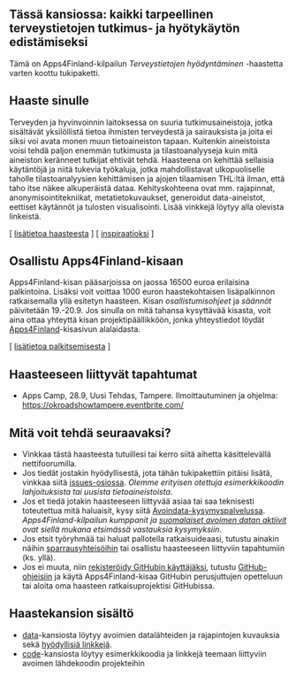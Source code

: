 ## Tässä kansiossa: kaikki tarpeellinen terveystietojen tutkimus- ja hyötykäytön edistämiseksi

Tämä on Apps4Finland-kilpailun _Terveystietojen hyödyntäminen_ -haastetta varten koottu tukipaketti. 


## Haaste sinulle

Terveyden ja hyvinvoinnin laitoksessa on suuria tutkimusaineistoja, jotka
sisältävät yksilöllistä tietoa ihmisten terveydestä ja sairauksista ja joita ei
siksi voi avata monen muun tietoaineiston tapaan. Kuitenkin aineistoista voisi tehdä paljon enemmän
tutkimusta ja tilastoanalyyseja kuin mitä aineiston keränneet tutkijat ehtivät
tehdä. Haasteena on kehittää sellaisia käytäntöjä ja niitä tukevia työkaluja,
jotka mahdollistavat ulkopuoliselle taholle tilastoanalyysien kehittämisen ja
ajojen tilaamisen THL:ltä ilman, että taho itse näkee alkuperäistä dataa.
Kehityskohteena ovat mm. rajapinnat, anonymisointitekniikat, metatietokuvaukset, generoidut
data-aineistot, eettiset käytännöt ja tulosten visualisointi. Lisää vinkkejä
löytyy alla olevista linkeistä.

[ [lisätietoa haasteesta](taustatietoa.md) ] [ [inspiraatioksi](inspiraatioksi.md) ]

## Osallistu Apps4Finland-kisaan

Apps4Finland-kisan pääsarjoissa on jaossa 16500 euroa erilaisina palkintoina.
Lisäksi voit voittaa 1000 euron haastekohtaisen lisäpalkinnon ratkaisemalla yllä esitetyn haasteen.
Kisan _osallistumisohjeet_ ja _säännöt_ päivitetään 19.-20.9. Jos sinulla on mitä tahansa kysyttävää
kisasta, voit aina ottaa yhteyttä kisan projektipäällikköön, jonka yhteystiedot löydät
[Apps4Finland](http://apps4finland.fi)-kisasivun alalaidasta.

[ [lisätietoa palkitsemisesta](palkitsemisesta.md) ]

## Haasteeseen liittyvät tapahtumat

* Apps Camp, 28.9, Uusi Tehdas, Tampere. Ilmoittautuminen ja ohjelma: https://okroadshowtampere.eventbrite.com/

## Mitä voit tehdä seuraavaksi?

- Vinkkaa tästä haasteesta tutuillesi tai kerro siitä aihetta käsittelevällä nettifoorumilla.
- Jos tiedät jostakin hyödyllisestä, jota tähän tukipakettiin pitäisi lisätä, vinkkaa siitä [issues-osiossa](https://github.com/apps4finland/haaste-anonymisointi/issues?state=open). _Olemme erityisen otettuja esimerkkikoodin lahjoituksista tai uusista tietoaineistoista_.
- Jos et tiedä jotakin haasteeseen liittyvää asiaa tai saa teknisesti toteutettua mitä haluaisit, kysy siitä [Avoindata-kysymyspalvelussa](http://avoindata.net/). _Apps4Finland-kilpailun kumppanit ja [suomalaiset avoimen datan aktiivit](https://www.facebook.com/groups/fi.okfn/) ovat siellä mukana etsimässä vastauksia kysymyksiin_.
- Jos etsit työryhmää tai haluat pallotella ratkaisuideaasi, tutustu ainakin näihin [sparrausyhteisöihin](https://github.com/apps4finland/haaste-anonymisointi/blob/master/data/linkkeja.md) tai osallistu haasteeseen liittyviin tapahtumiin (ks. yllä).
- Jos ei muuta, niin [rekisteröidy GitHubin käyttäjäksi](https://github.com/signup), tutustu [GitHub-ohjeisiin](http://sixrevisions.com/resources/git-tutorials-beginners/) ja käytä Apps4Finland-kisaa GitHubin perusjuttujen opetteluun
tai aloita oma haasteen ratkaisuprojektisi GitHubissa.


## Haastekansion sisältö
- [data](https://github.com/apps4finland/haaste-anonymisointi/tree/master/data)-kansiosta löytyy avoimien datalähteiden ja rajapintojen kuvauksia sekä [hyödyllisiä linkkejä](https://github.com/apps4finland/haaste-anonymisointi/blob/master/data/linkkeja.md).
- [code](https://github.com/apps4finland/haaste-anonymisointi/tree/master/code)-kansiosta löytyy esimerkkikoodia ja linkkejä teemaan liittyviin avoimen lähdekoodin projekteihin
